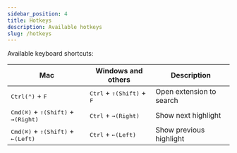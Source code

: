 ```yaml
---
sidebar_position: 4
title: Hotkeys
description: Available hotkeys
slug: /hotkeys
---
```


Available keyboard shortcuts:

| Mac                                                           | Windows and others                                    | Description                  |
|---------------------------------------------------------------|-------------------------------------------------------|------------------------------|
| <kbd>Ctrl(⌃)</kbd> + <kbd>F</kbd>                             | <kbd>Ctrl</kbd> + <kbd>⇧(Shift)</kbd> + <kbd>F</kbd>  | Open extension to search     |
| <kbd>Cmd(⌘)</kbd> + <kbd>⇧(Shift)</kbd> + <kbd>→(Right)</kbd> | <kbd>Ctrl</kbd> + <kbd>→(Right)</kbd>                 | Show next highlight          |
| <kbd>Cmd(⌘)</kbd> + <kbd>⇧(Shift)</kbd> + <kbd>←(Left)</kbd>  | <kbd>Ctrl</kbd> + <kbd>←(Left)</kbd>                  | Show previous highlight      |
